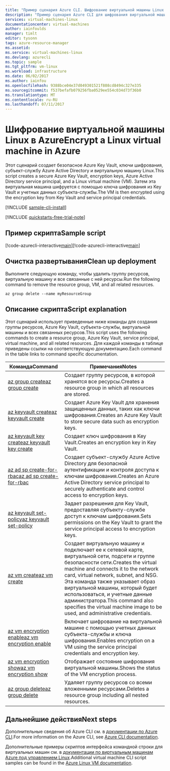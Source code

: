 ```yaml
---
title: "Пример сценария Azure CLI. Шифрование виртуальной машины Linux | Документация Майкрософт"
description: "Пример сценария Azure CLI для шифрования виртуальной машины Linux."
services: virtual-machines-linux
documentationcenter: virtual-machines
author: iainfoulds
manager: timlt
editor: tysonn
tags: azure-resource-manager
ms.assetid: 
ms.service: virtual-machines-linux
ms.devlang: azurecli
ms.topic: sample
ms.tgt_pltfrm: vm-linux
ms.workload: infrastructure
ms.date: 06/02/2017
ms.author: iainfou
ms.openlocfilehash: 9388bce04e37d049301521f808cd8494c327e335
ms.sourcegitcommit: f537befafb079256fba0529ee554c034d73f36b0
ms.translationtype: MT
ms.contentlocale: ru-RU
ms.lasthandoff: 07/11/2017
---
```

# <a name="encrypt-a-linux-virtual-machine-in-azure"></a><span data-ttu-id="5f7d1-103">Шифрование виртуальной машины Linux в Azure</span><span class="sxs-lookup"><span data-stu-id="5f7d1-103">Encrypt a Linux virtual machine in Azure</span></span>

<span data-ttu-id="5f7d1-104">Этот сценарий создает безопасное Azure Key Vault, ключи шифрования, субъект-службу Azure Active Directory и виртуальную машину Linux.</span><span class="sxs-lookup"><span data-stu-id="5f7d1-104">This script creates a secure Azure Key Vault, encryption keys, Azure Active Directory service principal, and a Linux virtual machine (VM).</span></span> <span data-ttu-id="5f7d1-105">Затем эта виртуальная машина шифруется с помощью ключа шифрования из Key Vault и учетных данных субъекта-службы.</span><span class="sxs-lookup"><span data-stu-id="5f7d1-105">The VM is then encrypted using the encryption key from Key Vault and service principal credentials.</span></span>

[!INCLUDE [sample-cli-install](../../../includes/sample-cli-install.md)]

[!INCLUDE [quickstarts-free-trial-note](../../../includes/quickstarts-free-trial-note.md)]

## <a name="sample-script"></a><span data-ttu-id="5f7d1-106">Пример скрипта</span><span class="sxs-lookup"><span data-stu-id="5f7d1-106">Sample script</span></span>

<span data-ttu-id="5f7d1-107">[!code-azurecli-interactive[main](../../../cli_scripts/virtual-machine/encrypt-disks/encrypt_vm.sh "Шифрование дисков виртуальной машины")]</span><span class="sxs-lookup"><span data-stu-id="5f7d1-107">[!code-azurecli-interactive[main](../../../cli_scripts/virtual-machine/encrypt-disks/encrypt_vm.sh "Encrypt VM disks")]</span></span>

## <a name="clean-up-deployment"></a><span data-ttu-id="5f7d1-108">Очистка развертывания</span><span class="sxs-lookup"><span data-stu-id="5f7d1-108">Clean up deployment</span></span> 

<span data-ttu-id="5f7d1-109">Выполните следующую команду, чтобы удалить группу ресурсов, виртуальную машину и все связанные с ней ресурсы.</span><span class="sxs-lookup"><span data-stu-id="5f7d1-109">Run the following command to remove the resource group, VM, and all related resources.</span></span>

```azurecli
az group delete --name myResourceGroup
```

## <a name="script-explanation"></a><span data-ttu-id="5f7d1-110">Описание скрипта</span><span class="sxs-lookup"><span data-stu-id="5f7d1-110">Script explanation</span></span>

<span data-ttu-id="5f7d1-111">Этот сценарий использует приведенные ниже команды для создания группы ресурсов, Azure Key Vault, субъекта-службы, виртуальной машины и всех связанных ресурсов.</span><span class="sxs-lookup"><span data-stu-id="5f7d1-111">This script uses the following commands to create a resource group, Azure Key Vault, service principal, virtual machine, and all related resources.</span></span> <span data-ttu-id="5f7d1-112">Для каждой команды в таблице приведены ссылки на соответствующую документацию.</span><span class="sxs-lookup"><span data-stu-id="5f7d1-112">Each command in the table links to command specific documentation.</span></span>

| <span data-ttu-id="5f7d1-113">Команда</span><span class="sxs-lookup"><span data-stu-id="5f7d1-113">Command</span></span> | <span data-ttu-id="5f7d1-114">Примечания</span><span class="sxs-lookup"><span data-stu-id="5f7d1-114">Notes</span></span> |
|---|---|
| [<span data-ttu-id="5f7d1-115">az group create</span><span class="sxs-lookup"><span data-stu-id="5f7d1-115">az group create</span></span>](https://docs.microsoft.com/cli/azure/group#create) | <span data-ttu-id="5f7d1-116">Создает группу ресурсов, в которой хранятся все ресурсы.</span><span class="sxs-lookup"><span data-stu-id="5f7d1-116">Creates a resource group in which all resources are stored.</span></span> |
| [<span data-ttu-id="5f7d1-117">az keyvault create</span><span class="sxs-lookup"><span data-stu-id="5f7d1-117">az keyvault create</span></span>](https://docs.microsoft.com/cli/azure/keyvault#create) | <span data-ttu-id="5f7d1-118">Создает Azure Key Vault для хранения защищенных данных, таких как ключи шифрования.</span><span class="sxs-lookup"><span data-stu-id="5f7d1-118">Creates an Azure Key Vault to store secure data such as encryption keys.</span></span> |
| [<span data-ttu-id="5f7d1-119">az keyvault key create</span><span class="sxs-lookup"><span data-stu-id="5f7d1-119">az keyvault key create</span></span>](https://docs.microsoft.com/cli/azure/keyvault/key#create) | <span data-ttu-id="5f7d1-120">Создает ключ шифрования в Key Vault.</span><span class="sxs-lookup"><span data-stu-id="5f7d1-120">Creates an encryption key in Key Vault.</span></span> |
| [<span data-ttu-id="5f7d1-121">az ad sp create-for-rbac</span><span class="sxs-lookup"><span data-stu-id="5f7d1-121">az ad sp create-for-rbac</span></span>](https://docs.microsoft.com/cli/azure/ad/sp#create-for-rbac) | <span data-ttu-id="5f7d1-122">Создает субъект-службу Azure Active Directory для безопасной аутентификации и контроля доступа к ключам шифрования.</span><span class="sxs-lookup"><span data-stu-id="5f7d1-122">Creates an Azure Active Directory service principal to securely authenticate and control access to encryption keys.</span></span> |
| [<span data-ttu-id="5f7d1-123">az keyvault set-policy</span><span class="sxs-lookup"><span data-stu-id="5f7d1-123">az keyvault set-policy</span></span>](https://docs.microsoft.com/cli/azure/keyvault#set-policy) | <span data-ttu-id="5f7d1-124">Задает разрешения для Key Vault, предоставляя субъекту-службе доступ к ключам шифрования.</span><span class="sxs-lookup"><span data-stu-id="5f7d1-124">Sets permissions on the Key Vault to grant the service principal access to encryption keys.</span></span> |
| [<span data-ttu-id="5f7d1-125">az vm create</span><span class="sxs-lookup"><span data-stu-id="5f7d1-125">az vm create</span></span>](https://docs.microsoft.com/cli/azure/vm#create) | <span data-ttu-id="5f7d1-126">Создает виртуальную машину и подключает ее к сетевой карте, виртуальной сети, подсети и группе безопасности сети.</span><span class="sxs-lookup"><span data-stu-id="5f7d1-126">Creates the virtual machine and connects it to the network card, virtual network, subnet, and NSG.</span></span> <span data-ttu-id="5f7d1-127">Эта команда также указывает образ виртуальной машины, который будет использоваться, и учетные данные администратора.</span><span class="sxs-lookup"><span data-stu-id="5f7d1-127">This command also specifies the virtual machine image to be used, and administrative credentials.</span></span>  |
| [<span data-ttu-id="5f7d1-128">az vm encryption enable</span><span class="sxs-lookup"><span data-stu-id="5f7d1-128">az vm encryption enable</span></span>](https://docs.microsoft.com/cli/azure/vm/encryption#enable) | <span data-ttu-id="5f7d1-129">Включает шифрование на виртуальной машине с помощью учетных данных субъекта-службы и ключа шифрования.</span><span class="sxs-lookup"><span data-stu-id="5f7d1-129">Enables encryption on a VM using the service principal credentials and encryption key.</span></span> |
| [<span data-ttu-id="5f7d1-130">az vm encryption show</span><span class="sxs-lookup"><span data-stu-id="5f7d1-130">az vm encryption show</span></span>](https://docs.microsoft.com/cli/azure/vm/encryption#show) | <span data-ttu-id="5f7d1-131">Отображает состояние шифрования виртуальной машины.</span><span class="sxs-lookup"><span data-stu-id="5f7d1-131">Shows the status of the VM encryption process.</span></span> |
| [<span data-ttu-id="5f7d1-132">az group delete</span><span class="sxs-lookup"><span data-stu-id="5f7d1-132">az group delete</span></span>](https://docs.microsoft.com/cli/azure/vm/extension#set) | <span data-ttu-id="5f7d1-133">Удаляет группу ресурсов со всеми вложенными ресурсами.</span><span class="sxs-lookup"><span data-stu-id="5f7d1-133">Deletes a resource group including all nested resources.</span></span> |

## <a name="next-steps"></a><span data-ttu-id="5f7d1-134">Дальнейшие действия</span><span class="sxs-lookup"><span data-stu-id="5f7d1-134">Next steps</span></span>

<span data-ttu-id="5f7d1-135">Дополнительные сведения об Azure CLI см. в [документации по Azure CLI](https://docs.microsoft.com/cli/azure/overview).</span><span class="sxs-lookup"><span data-stu-id="5f7d1-135">For more information on the Azure CLI, see [Azure CLI documentation](https://docs.microsoft.com/cli/azure/overview).</span></span>

<span data-ttu-id="5f7d1-136">Дополнительные примеры скриптов интерфейса командной строки для виртуальных машин см. в [документации по виртуальным машинам Azure под управлением Linux](../linux/cli-samples.md?toc=%2fazure%2fvirtual-machines%2flinux%2ftoc.json).</span><span class="sxs-lookup"><span data-stu-id="5f7d1-136">Additional virtual machine CLI script samples can be found in the [Azure Linux VM documentation](../linux/cli-samples.md?toc=%2fazure%2fvirtual-machines%2flinux%2ftoc.json).</span></span>
